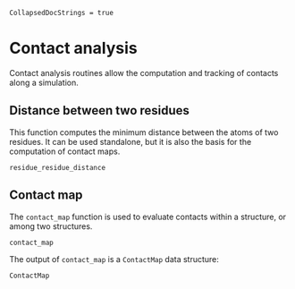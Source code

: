 ```@meta
CollapsedDocStrings = true
```
# Contact analysis

Contact analysis routines allow the computation and tracking of contacts along a simulation.

## Distance between two residues

This function computes the minimum distance between the atoms of two residues. It can be 
used standalone, but it is also the basis for the computation of contact maps. 

```@docs
residue_residue_distance
```

## Contact map

The `contact_map` function is used to evaluate contacts within a structure, or among
two structures.

```@docs
contact_map
```

The output of `contact_map` is a `ContactMap` data structure:

```@docs
ContactMap
```



